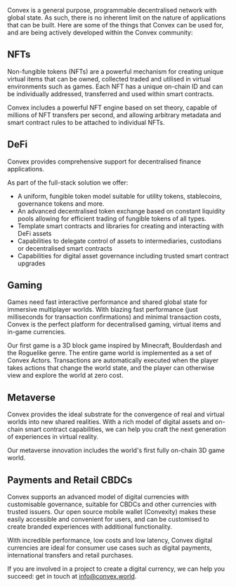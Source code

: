 Convex is a general purpose, programmable decentralised network with global state. As such, there is no inherent limit on the nature of applications that can be built. Here are some of the things that Convex can be used for, and are being actively developed within the Convex community:

## NFTs

Non-fungible tokens (NFTs) are a powerful mechanism for creating unique virtual items that can be owned, collected traded and utilised in virtual environments such as games. Each NFT has a unique on-chain ID and can be individually addressed, transferred and used within smart contracts.

Convex includes a powerful NFT engine based on set theory, capable of millions of NFT transfers per second, and allowing arbitrary metadata and smart contract rules to be attached to individual NFTs.

## DeFi

Convex provides comprehensive support for decentralised finance applications. 

As part of the full-stack solution we offer:
- A uniform, fungible token model suitable for utility tokens, stablecoins, governance tokens and more. 
- An advanced decentralised token exchange based on constant liquidity pools allowing for efficient trading of fungible tokens of all types.
- Template smart contracts and libraries for creating and interacting with DeFi assets
- Capabilities to delegate control of assets to intermediaries, custodians or decentralised smart contracts
- Capabilities for digital asset governance including trusted smart contract upgrades

## Gaming

Games need fast interactive performance and shared global state for immersive multiplayer worlds. With blazing fast performance (just milliseconds for transaction confirmations) and minimal transaction costs, Convex is the perfect platform for decentralised gaming, virtual items and in-game currencies.

Our first game is a 3D block game inspired by Minecraft, Boulderdash and the Roguelike genre. The entire game world is implemented as a set of Convex Actors. Transactions are automatically executed when the player takes actions that change the world state, and the player can otherwise view and explore the world at zero cost.

## Metaverse

Convex provides the ideal substrate for the convergence of real and virtual worlds into new shared realities. With a rich model of digital assets and on-chain smart contract capabilities, we can help you craft the next generation of experiences in virtual reality.

Our metaverse innovation includes the world's first fully on-chain 3D game world.

## Payments and Retail CBDCs

Convex supports an advanced model of digital currencies with customisable governance, suitable for CBDCs and other currencies with trusted issuers. Our open source mobile wallet (Convexity) makes these easily accessible and convenient for users, and can be customised to create branded experiences with additional functionality.

With incredible performance, low costs and low latency, Convex digital currencies are ideal for consumer use cases such as digital payments, international transfers and retail purchases.

If you are involved in a project to create a digital currency, we can help you succeed: get in touch at info@convex.world.
